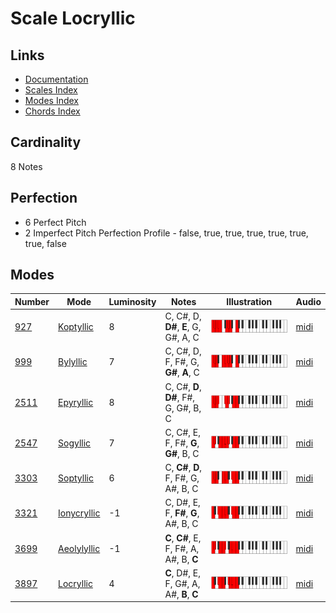 # Scale Locryllic

## Links

- [Documentation](README.md)
- [Scales Index](Scales.md)
- [Modes Index](Modes.md)
- [Chords Index](Chords.md)

## Cardinality

8 Notes

## Perfection

- 6 Perfect Pitch
- 2 Imperfect Pitch
Perfection Profile - false, true, true, true, true, true, true, false

## Modes

| Number | Mode | Luminosity | Notes | Illustration | Audio |
|--------|------|------------|-------|--------------|-------|
| [927](https://ianring.com/musictheory/scales/927) | [Koptyllic](ModeKoptyllic.md) | 8 | C, C#, D, **D#**, **E**, G, G#, A, C | ![CNaturalKoptyllic](ModeCNaturalKoptyllic.png) | [midi](https://github.com/edipermadi/music/blob/main/docs/ModeCNaturalKoptyllic.mid?raw=true) | 
| [999](https://ianring.com/musictheory/scales/999) | [Bylyllic](ModeBylyllic.md) | 7 | C, C#, D, F, F#, G, **G#**, **A**, C | ![CNaturalBylyllic](ModeCNaturalBylyllic.png) | [midi](https://github.com/edipermadi/music/blob/main/docs/ModeCNaturalBylyllic.mid?raw=true) | 
| [2511](https://ianring.com/musictheory/scales/2511) | [Epyryllic](ModeEpyryllic.md) | 8 | C, C#, **D**, **D#**, F#, G, G#, B, C | ![CNaturalEpyryllic](ModeCNaturalEpyryllic.png) | [midi](https://github.com/edipermadi/music/blob/main/docs/ModeCNaturalEpyryllic.mid?raw=true) | 
| [2547](https://ianring.com/musictheory/scales/2547) | [Sogyllic](ModeSogyllic.md) | 7 | C, C#, E, F, F#, **G**, **G#**, B, C | ![CNaturalSogyllic](ModeCNaturalSogyllic.png) | [midi](https://github.com/edipermadi/music/blob/main/docs/ModeCNaturalSogyllic.mid?raw=true) | 
| [3303](https://ianring.com/musictheory/scales/3303) | [Soptyllic](ModeSoptyllic.md) | 6 | C, **C#**, **D**, F, F#, G, A#, B, C | ![CNaturalSoptyllic](ModeCNaturalSoptyllic.png) | [midi](https://github.com/edipermadi/music/blob/main/docs/ModeCNaturalSoptyllic.mid?raw=true) | 
| [3321](https://ianring.com/musictheory/scales/3321) | [Ionycryllic](ModeIonycryllic.md) | -1 | C, D#, E, F, **F#**, **G**, A#, B, C | ![CNaturalIonycryllic](ModeCNaturalIonycryllic.png) | [midi](https://github.com/edipermadi/music/blob/main/docs/ModeCNaturalIonycryllic.mid?raw=true) | 
| [3699](https://ianring.com/musictheory/scales/3699) | [Aeolylyllic](ModeAeolylyllic.md) | -1 | **C**, **C#**, E, F, F#, A, A#, B, **C** | ![CNaturalAeolylyllic](ModeCNaturalAeolylyllic.png) | [midi](https://github.com/edipermadi/music/blob/main/docs/ModeCNaturalAeolylyllic.mid?raw=true) | 
| [3897](https://ianring.com/musictheory/scales/3897) | [Locryllic](ModeLocryllic.md) | 4 | **C**, D#, E, F, G#, A, A#, **B**, **C** | ![CNaturalLocryllic](ModeCNaturalLocryllic.png) | [midi](https://github.com/edipermadi/music/blob/main/docs/ModeCNaturalLocryllic.mid?raw=true) | 
